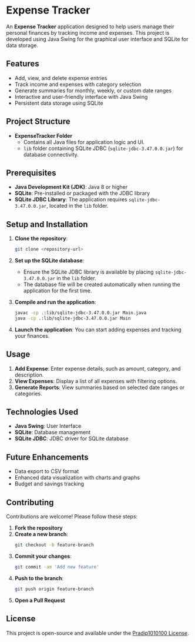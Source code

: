 
# Expense Tracker

An **Expense Tracker** application designed to help users manage their personal finances by tracking income and expenses. This project is developed using Java Swing for the graphical user interface and SQLite for data storage.

## Features

- Add, view, and delete expense entries
- Track income and expenses with category selection
- Generate summaries for monthly, weekly, or custom date ranges
- Interactive and user-friendly interface with Java Swing
- Persistent data storage using SQLite

## Project Structure

- **ExpenseTracker Folder**
  - Contains all Java files for application logic and UI.
  - `lib` folder containing SQLite JDBC (`sqlite-jdbc-3.47.0.0.jar`) for database connectivity.

## Prerequisites

- **Java Development Kit (JDK)**: Java 8 or higher
- **SQLite**: Pre-installed or packaged with the JDBC library
- **SQLite JDBC Library**: The application requires `sqlite-jdbc-3.47.0.0.jar`, located in the `lib` folder.

## Setup and Installation

1. **Clone the repository**:
   ```bash
   git clone <repository-url>
   ```

2. **Set up the SQLite database**:
   - Ensure the SQLite JDBC library is available by placing `sqlite-jdbc-3.47.0.0.jar` in the `lib` folder.
   - The database file will be created automatically when running the application for the first time.

3. **Compile and run the application**:
   ```bash
   javac -cp .:lib/sqlite-jdbc-3.47.0.0.jar Main.java
   java -cp .:lib/sqlite-jdbc-3.47.0.0.jar Main
   ```

4. **Launch the application**: You can start adding expenses and tracking your finances.

## Usage

1. **Add Expense**: Enter expense details, such as amount, category, and description.
2. **View Expenses**: Display a list of all expenses with filtering options.
3. **Generate Reports**: View summaries based on selected date ranges or categories.

## Technologies Used

- **Java Swing**: User Interface
- **SQLite**: Database management
- **SQLite JDBC**: JDBC driver for SQLite database

## Future Enhancements

- Data export to CSV format
- Enhanced data visualization with charts and graphs
- Budget and savings tracking

## Contributing

Contributions are welcome! Please follow these steps:

1. **Fork the repository**
2. **Create a new branch**:
   ```bash
   git checkout -b feature-branch
   ```
3. **Commit your changes**:
   ```bash
   git commit -am 'Add new feature'
   ```
4. **Push to the branch**:
   ```bash
   git push origin feature-branch
   ```
5. **Open a Pull Request**

## License

This project is open-source and available under the [Pradip1010100 License](LICENSE).
